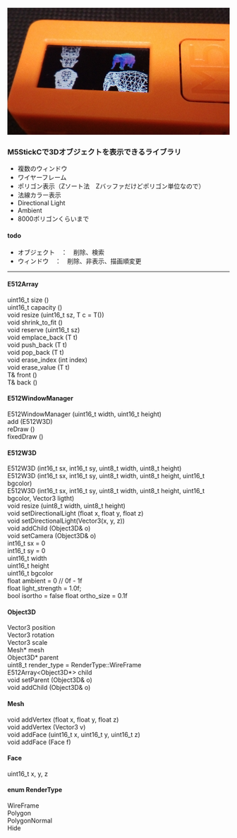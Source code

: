 
![Image](https://raw.githubusercontent.com/ebicochineal/Images/master/m5stickc_e512w3d.png)

### M5StickCで3Dオブジェクトを表示できるライブラリ  
- 複数のウィンドウ
- ワイヤーフレーム
- ポリゴン表示（Zソート法　Zバッファだけどポリゴン単位なので）
- 法線カラー表示
- Directional Light
- Ambient
- 8000ポリゴンくらいまで

#### todo
- オブジェクト　：　削除、検索
- ウィンドウ　：　削除、非表示、描画順変更

----

#### E512Array
uint16_t size ()  
uint16_t capacity ()  
void resize (uint16_t sz, T c = T())  
void shrink_to_fit ()  
void reserve (uint16_t sz)  
void emplace_back (T t)  
void push_back (T t)  
void pop_back (T t)  
void erase_index (int index)  
void erase_value (T t)  
T& front ()  
T& back ()  

#### E512WindowManager
E512WindowManager (uint16_t width, uint16_t height)  
add (E512W3D)  
reDraw ()  
fixedDraw ()  
#### E512W3D  
E512W3D (int16_t sx, int16_t sy, uint8_t width, uint8_t height)  
E512W3D (int16_t sx, int16_t sy, uint8_t width, uint8_t height, uint16_t bgcolor)  
E512W3D (int16_t sx, int16_t sy, uint8_t width, uint8_t height, uint16_t bgcolor, Vector3 ligtht)  
void resize (uint8_t width, uint8_t height)  
void setDirectionalLight (float x, float y, float z)  
void setDirectionalLight(Vector3(x, y, z))  
void addChild (Object3D& o)  
void setCamera (Object3D& o)  
int16_t sx = 0  
int16_t sy = 0  
uint16_t width  
uint16_t height  
uint16_t bgcolor  
float ambient = 0 // 0f - 1f  
float light_strength = 1.0f;  
bool isortho = false
float ortho_size = 0.1f
  
#### Object3D  
Vector3 position  
Vector3 rotation  
Vector3 scale  
Mesh* mesh  
Object3D* parent  
uint8_t render_type = RenderType::WireFrame  
E512Array<Object3D*> child  
void setParent (Object3D& o)  
void addChild (Object3D& o)  
    
#### Mesh
void addVertex (float x, float y, float z)  
void addVertex (Vector3 v)  
void addFace (uint16_t x, uint16_t y, uint16_t z)  
void addFace (Face f)  

#### Face
uint16_t x, y, z  

#### enum RenderType
WireFrame  
Polygon  
PolygonNormal  
Hide  


